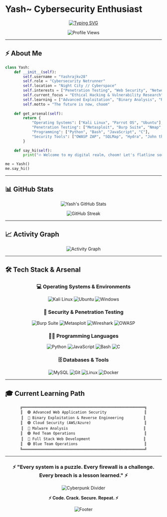 # Yash~ Cybersecurity Enthusiast

<div align="center">
  
[![Typing SVG](https://readme-typing-svg.herokuapp.com?font=Fira+Code&size=22&duration=3000&pause=1000&color=F700FF&center=true&vCenter=true&width=600&lines=Cybersecurity+Researcher;Penetration+Testing+%7C+Bug+Hunting;Hacking+the+System;Breaking+Protocols%2C+Building+Defenses)](https://git.io/typing-svg)

![Profile Views](https://komarev.com/ghpvc/?username=Yashrajkv28&color=blueviolet&style=flat-square&label=Profile+Views)

</div>

---

## ⚡ About Me

```python
class Yash:
    def __init__(self):
        self.username = "Yashrajkv28"
        self.role = "Cybersecurity Netrunner"
        self.location = "Night City // Cyberspace"
        self.interests = ["Penetration Testing", "Web Security", "Network Security"]
        self.current_focus = "Ethical Hacking & Vulnerability Research"
        self.learning = ["Advanced Exploitation", "Binary Analysis", "Reverse Engineering"]
        self.motto = "The future is now, choom"
    
    def get_arsenal(self):
        return {
            "Operating Systems": ["Kali Linux", "Parrot OS", "Ubuntu"],
            "Penetration Testing": ["Metasploit", "Burp Suite", "Nmap", "Wireshark"],
            "Programming": ["Python", "Bash", "JavaScript", "C"],
            "Security Tools": ["OWASP ZAP", "SQLMap", "Hydra", "John the Ripper"]
        }
    
    def say_hi(self):
        print("🔥 Welcome to my digital realm, choom! Let's flatline some vulnerabilities 🔥")

me = Yash()
me.say_hi()
```

---

## 📊 GitHub Stats

<div align="center">
  
![Yash's GitHub Stats](https://github-readme-stats.vercel.app/api?username=Yashrajkv28&show_icons=true&theme=radical&hide_border=true&bg_color=0D1117&title_color=F700FF&icon_color=00F0FF&text_color=FFFFFF&border_color=F700FF)

![GitHub Streak](https://github-readme-streak-stats.herokuapp.com/?user=Yashrajkv28&theme=radical&hide_border=true&background=0D1117&ring=F700FF&fire=F7C60D&currStreakLabel=00F0FF&border=F700FF)

</div>

---

## 📈 Activity Graph

<div align="center">

![Activity Graph](https://github-readme-activity-graph.vercel.app/graph?username=Yashrajkv28&theme=tokyo-night&bg_color=0D1117&color=F700FF&line=00F0FF&point=F7C60D&area=true&hide_border=true)

</div>

---

## 🛠️ Tech Stack & Arsenal

<div align="center">

### 💻 Operating Systems & Environments
![Kali Linux](https://img.shields.io/badge/Kali%20Linux-557C94?style=for-the-badge&logo=kalilinux&logoColor=white)
![Ubuntu](https://img.shields.io/badge/Ubuntu-E95420?style=for-the-badge&logo=ubuntu&logoColor=white)
![Windows](https://img.shields.io/badge/Windows-0078D6?style=for-the-badge&logo=windows&logoColor=white)

### 🔐 Security & Penetration Testing
![Burp Suite](https://img.shields.io/badge/Burp%20Suite-FF6633?style=for-the-badge&logo=burp-suite&logoColor=white)
![Metasploit](https://img.shields.io/badge/Metasploit-2596CD?style=for-the-badge&logo=metasploit&logoColor=white)
![Wireshark](https://img.shields.io/badge/Wireshark-1679A7?style=for-the-badge&logo=wireshark&logoColor=white)
![OWASP](https://img.shields.io/badge/OWASP-000000?style=for-the-badge&logo=owasp&logoColor=white)

### 👨‍💻 Programming Languages
![Python](https://img.shields.io/badge/Python-3776AB?style=for-the-badge&logo=python&logoColor=white)
![JavaScript](https://img.shields.io/badge/JavaScript-F7DF1E?style=for-the-badge&logo=javascript&logoColor=black)
![Bash](https://img.shields.io/badge/Bash-4EAA25?style=for-the-badge&logo=gnu-bash&logoColor=white)
![C](https://img.shields.io/badge/C-00599C?style=for-the-badge&logo=c&logoColor=white)

### 🗄️ Databases & Tools
![MySQL](https://img.shields.io/badge/MySQL-4479A1?style=for-the-badge&logo=mysql&logoColor=white)
![Git](https://img.shields.io/badge/Git-F05032?style=for-the-badge&logo=git&logoColor=white)
![Linux](https://img.shields.io/badge/Linux-FCC624?style=for-the-badge&logo=linux&logoColor=black)
![Docker](https://img.shields.io/badge/Docker-2496ED?style=for-the-badge&logo=docker&logoColor=white)

</div>

---

## 🎓 Current Learning Path

<div align="center">

```ascii
╔═══════════════════════════════════════════════════════╗
║  🟣 Advanced Web Application Security                 ║
║  🔵 Binary Exploitation & Reverse Engineering         ║
║  🟣 Cloud Security (AWS/Azure)                        ║
║  🔵 Malware Analysis                                  ║
║  🟣 Red Team Operations                               ║
║  🔵 Full Stack Web Development                        ║
║  🟣 Blue Team Operations                              ║
╚═══════════════════════════════════════════════════════╝
```

</div>

---

<div align="center">

### ⚡ "Every system is a puzzle. Every firewall is a challenge. Every breach is a lesson learned." ⚡

![Cyberpunk Divider](https://user-images.githubusercontent.com/74038190/212284100-561aa473-3905-4a80-b561-0d28506553ee.gif)

**⚡ Code. Crack. Secure. Repeat. ⚡**

![Footer](https://capsule-render.vercel.app/api?type=waving&color=gradient&customColorList=12&height=100&section=footer)

</div>

